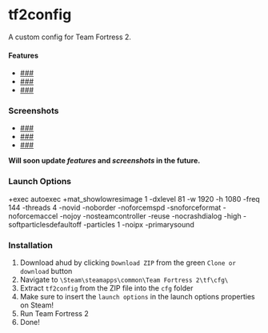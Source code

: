 # tf2config

A custom config for Team Fortress 2.

#### Features

* [###]()
* [###]()
* [###]()

### Screenshots

* [###]()
* [###]()
* [###]()

**Will soon update _features_ and _screenshots_ in the future.**

### Launch Options
+exec autoexec +mat_showlowresimage 1 -dxlevel 81 -w 1920 -h 1080 -freq 144 -threads 4 -novid -noborder -noforcemspd -snoforceformat -noforcemaccel -nojoy -nosteamcontroller -reuse -nocrashdialog -high -softparticlesdefaultoff -particles 1 -noipx -primarysound

### Installation
1. Download ahud by clicking `Download ZIP` from the green `Clone or download` button
2. Navigate to `\Steam\steamapps\common\Team Fortress 2\tf\cfg\`
3. Extract `tf2config` from the ZIP file into the `cfg` folder
4. Make sure to insert the `launch options` in the launch options properties on Steam!
5. Run Team Fortress 2
6. Done!
